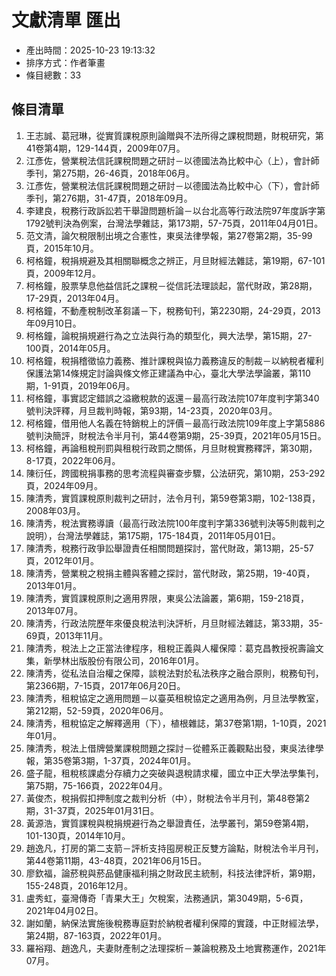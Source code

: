 # 文獻清單 匯出
- 產出時間：2025-10-23 19:13:32
- 排序方式：作者筆畫
- 條目總數：33

## 條目清單

1. 王志誠、葛冠琳，從實質課稅原則論贈與不法所得之課稅問題，財稅研究，第41卷第4期，129-144頁，2009年07月。
2. 江彥佐，營業稅法信託課稅問題之研討－以德國法為比較中心（上），會計師季刊，第275期，26-46頁，2018年06月。
3. 江彥佐，營業稅法信託課稅問題之研討－以德國法為比較中心（下），會計師季刊，第276期，31-47頁，2018年09月。
4. 李建良，稅務行政訴訟若干舉證問題析論－以台北高等行政法院97年度訴字第1792號判決為例案，台灣法學雜誌，第173期，57-75頁，2011年04月01日。
5. 范文清，論欠稅限制出境之合憲性，東吳法律學報，第27卷第2期，35-99頁，2015年10月。
6. 柯格鐘，稅捐規避及其相關聯概念之辨正，月旦財經法雜誌，第19期，67-101頁，2009年12月。
7. 柯格鐘，股票孳息他益信託之課稅－從信託法理談起，當代財政，第28期，17-29頁，2013年04月。
8. 柯格鐘，不動產稅制改革芻議－下，稅務旬刊，第2230期，24-29頁，2013年09月10日。
9. 柯格鐘，論稅捐規避行為之立法與行為的類型化，興大法學，第15期，27-100頁，2014年05月。
10. 柯格鐘，稅捐稽徵協力義務、推計課稅與協力義務違反的制裁－以納稅者權利保護法第14條規定討論與條文修正建議為中心，臺北大學法學論叢，第110期，1-91頁，2019年06月。
11. 柯格鐘，事實認定錯誤之溢繳稅款的返還－最高行政法院107年度判字第340號判決評釋，月旦裁判時報，第93期，14-23頁，2020年03月。
12. 柯格鐘，借用他人名義在特銷稅上的評價－最高行政法院109年度上字第5886號判決簡評，財稅法令半月刊，第44卷第9期，25-39頁，2021年05月15日。
13. 柯格鐘，再論租稅刑罰與租稅行政罰之關係，月旦財稅實務釋評，第30期，8-17頁，2022年06月。
14. 陳衍任，跨國稅捐事務的思考流程與審查步驟，公法研究，第10期，253-292頁，2024年09月。
15. 陳清秀，實質課稅原則裁判之研討，法令月刊，第59卷第3期，102-138頁，2008年03月。
16. 陳清秀，稅法實務導讀（最高行政法院100年度判字第336號判決等5則裁判之說明），台灣法學雜誌，第175期，175-184頁，2011年05月01日。
17. 陳清秀，稅務行政爭訟舉證責任相關問題探討，當代財政，第13期，25-57頁，2012年01月。
18. 陳清秀，營業稅之稅捐主體與客體之探討，當代財政，第25期，19-40頁，2013年01月。
19. 陳清秀，實質課稅原則之適用界限，東吳公法論叢，第6期，159-218頁，2013年07月。
20. 陳清秀，行政法院歷年來優良稅法判決評析，月旦財經法雜誌，第33期，35-69頁，2013年11月。
21. 陳清秀，稅法上之正當法律程序，租稅正義與人權保障：葛克昌教授祝壽論文集，新學林出版股份有限公司，2016年01月。
22. 陳清秀，從私法自治權之保障，談稅法對於私法秩序之融合原則，稅務旬刊，第2366期，7-15頁，2017年06月20日。
23. 陳清秀，租稅協定之適用問題－以臺英租稅協定之適用為例，月旦法學教室，第212期，52-59頁，2020年06月。
24. 陳清秀，租稅協定之解釋適用（下），植根雜誌，第37卷第1期，1-10頁，2021年01月。
25. 陳清秀，稅法上借牌營業課稅問題之探討－從體系正義觀點出發，東吳法律學報，第35卷第3期，1-37頁，2024年01月。
26. 盛子龍，租稅核課處分存續力之突破與退稅請求權，國立中正大學法學集刊，第75期，75-166頁，2022年04月。
27. 黃俊杰，稅捐假扣押制度之裁判分析（中），財稅法令半月刊，第48卷第2期，31-37頁，2025年01月31日。
28. 黃源浩，實質課稅與稅捐規避行為之舉證責任，法學叢刊，第59卷第4期，101-130頁，2014年10月。
29. 趙逸凡，打房的第二支箭－評析支持囤房稅正反雙方論點，財稅法令半月刊，第44卷第11期，43-48頁，2021年06月15日。
30. 廖欽福，論菸稅與菸品健康福利捐之財政民主統制，科技法律評析，第9期，155-248頁，2016年12月。
31. 盧秀虹，臺灣傳奇「青果大王」欠稅案，法務通訊，第3049期，5-6頁，2021年04月02日。
32. 謝如蘭，納保法實施後稅務專庭對於納稅者權利保障的實踐，中正財經法學，第24期，87-163頁，2022年01月。
33. 羅裕翔、趙逸凡，夫妻財產制之法理探析－兼論稅務及土地實務運作，2021年07月。